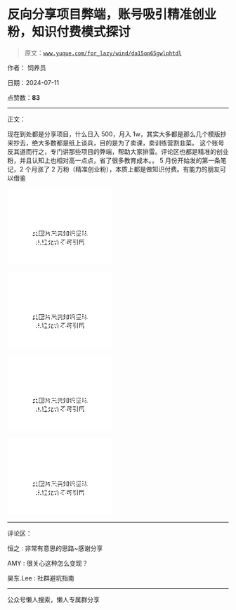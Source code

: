 # 反向分享项目弊端，账号吸引精准创业粉，知识付费模式探讨

> 原文：[`www.yuque.com/for_lazy/wind/da15op65gwlphtdl`](https://www.yuque.com/for_lazy/wind/da15op65gwlphtdl)

作者： 饲养员

日期：2024-07-11

点赞数：**83**

* * *

正文：

现在到处都是分享项目，什么日入 500，月入 1w，其实大多都是那么几个模版抄来抄去，绝大多数都是纸上谈兵，目的是为了卖课，卖训练营割韭菜。
这个账号反其道而行之，专门讲那些项目的弊端，帮助大家排雷。评论区也都是精准的创业粉，并且认知上也相对高一点点，省了很多教育成本。。
5 月份开始发的第一条笔记，2 个月涨了 2 万粉（精准创业粉），本质上都是做知识付费。有能力的朋友可以借鉴

![](img/ee618d0a10cb07f66fbc09143bcc481c.png "None")

![](img/722a91a2bda86ff9cca439093597a036.png "None")

![](img/18c2b1f586bbf1b788482fc8beff0d9d.png "None")

![](img/e26d9d26163a4351eca28602150f54dc.png "None")

* * *

评论区：

恒之 : 非常有意思的思路~感谢分享

AMY : 很关心这种怎么变现？

昊东.Lee : 社群避坑指南

* * *

公众号懒人搜索，懒人专属群分享